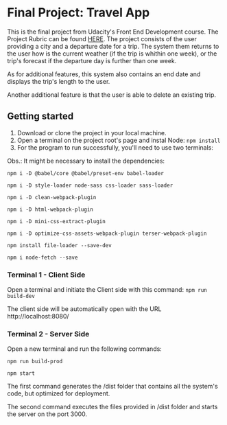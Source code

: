 # Final Project: Travel App

This is the final project from Udacity's Front End Development course. The Project Rubric can be found [HERE](https://review.udacity.com/#!/rubrics/2669/view). The project consists of the user providing a city and a departure date for a trip. The system them returns to the user how is the current weather (if the trip is whithin one week), or the trip's forecast if the departure day is further than one week. 


As for additional features, this system also contains an end date and displays the trip's length to the user. 

Another additional feature is that the user is able to delete an existing trip.


## Getting started

1. Download or clone the project in your local machine.
2. Open a terminal on the project root's page and instal Node:
`npm install`
3. For the program to run successfully, you'll need to use two terminals:

Obs.: It might be necessary to install the dependencies:

`npm i -D @babel/core @babel/preset-env babel-loader`

`npm i -D style-loader node-sass css-loader sass-loader`

`npm i -D clean-webpack-plugin`

`npm i -D html-webpack-plugin`

`npm i -D mini-css-extract-plugin`

`npm i -D optimize-css-assets-webpack-plugin terser-webpack-plugin`

`npm install file-loader --save-dev`

`npm i node-fetch --save`

### Terminal 1 - Client Side

Open a terminal and initiate the Client side with this command: `npm run build-dev`

The client side will be automatically open with the URL http://localhost:8080/



### Terminal 2 - Server Side

Open a new terminal and run the following commands:

`npm run build-prod`

`npm start`

The first command generates the /dist folder that contains all the system's code, but optimized for deployment.

The second command executes the files provided in /dist folder and starts the server on the port 3000.

